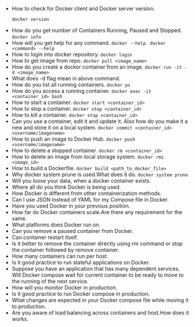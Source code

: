 - How to check for Docker client and Docker server version.
    ```
    docker version
    ```
- How do you get number of Containers Running, Paused and Stopped.
    ```docker info```
- How will you get help for any command.
    ```docker --help ```
    ```docker <command> --help```
- How to login into docker repository.
    ```docker login```
- How to get image from repo.
    ```docker pull <image_name>```
- How do you create a docker container from an image.
    ```docker run -it -d <image_name>```
- What does -d flag mean in above command.
- How do you list all running containers.
    ```docker ps```
- How do you access a running container.
    ```docker exec -it <container_id> bash```
- How to start a container.
    ```docker start <container_id>```
- How to stop a container.
    ```docker stop <container_id>```
- How to kill a container.
    ```docker stop <container_id>```
- Can you use a container, edit it and update it. Also how do you make it a new and store it on a local system.
    ```docker commit <container_id> <username/imagename>```
- How to push an image to Docker Hub.
    ```docker push <username/imagename>```
- How to delete a stopped container.
    ```docker rm <container_id>```
- How to delete an image from local storage system.
    ```docker rmi <image_id>```
- How to build a Dockerfile.
    ```docker build <path_to_docker_file>```
- Why docker system prune is used.What does it do.
    ```docker system prune```
- Will you loose your data, when a docker container exists.
- Where all do you think Docker is being used.
- How Docker is different from other containerization methods.
- Can I use JSON instead of YAML for my Compose file in Docker.
- Have you used Docker in your previous position.
- How far do Docker containers scale.Are there any requirement for the same.
- What platforms does Docker run on.
- Can you remove a paused container from Docker.
- Can container restart itself.
- Is it better to remove the container directly using rm command or stop the container followed by remove container.
- How many containers can run per host.
- Is it good practice to run stateful applications on Docker.
- Suppose you have an application that has many dependent services. Will Docker compose wait for current container to be ready to move to the running of the next service.
- How will you monitor Docker in production.
- Is it good practice to run Docker compose in production.
- What changes are expected in your Docker compose file while moving it to production.
- Are you aware of load balancing across containers and host.How does it works.